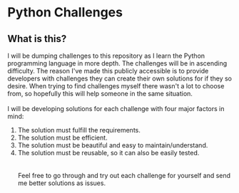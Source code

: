 # Python Challenges

## What is this?
I will be dumping challenges to this repository as I learn the Python programming language in more depth. The challenges will be in ascending difficulty. The reason I've made this publicly accessible is to provide developers with challenges they can create their own solutions for if they so desire. When trying to find challenges myself there wasn't a lot to choose from, so hopefully this will help someone in the same situation.
<br><br>
I will be developing solutions for each challenge with four major factors in mind:
1. The solution must fulfill the requirements.
2. The solution must be efficient.
3. The solution must be beautiful and easy to maintain/understand.
4. The solution must be reusable, so it can also be easily tested.
<br><br><br>
Feel free to go through and try out each challenge for yourself and send me better solutions as issues.
